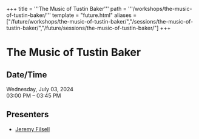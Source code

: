 +++
title = '''The Music of Tustin Baker'''
path = '''/workshops/the-music-of-tustin-baker/'''
template = "future.html"
aliases = ["/future/workshops/the-music-of-tustin-baker/","/sessions/the-music-of-tustin-baker/","/future/sessions/the-music-of-tustin-baker/"]
+++

<h1>The Music of Tustin Baker</h1>

<h2>Date/Time</h2>
<p>Wednesday, July 03, 2024<br>
03:00 PM – 03:45 PM</p>
<h2>Presenters</h2>
<ul>
<li><a href="/presenters/jeremy-filsell/">Jeremy Filsell</a></li>
</ul>

